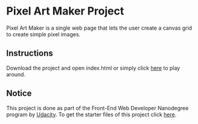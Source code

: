 # Pixel Art Maker Project

Pixel Art Maker is a single web page that lets the user create a canvas grid to create simple pixel images.

## Instructions

Download the project and open index.html or simply click [here](https://egarat.github.io/fend-pixel-art-maker/) to play around.

## Notice

This project is done as part of the Front-End Web Developer Nanodegree program by [Udacity](https://www.udacity.com). To get the starter files of this project click [here](https://github.com/udacity/project-pixel-art-maker-starter).